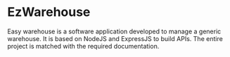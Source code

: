 # EzWarehouse

Easy warehouse is a software application developed to manage a generic warehouse. It is based on NodeJS and ExpressJS to build APIs. The entire project is matched with the required documentation.
